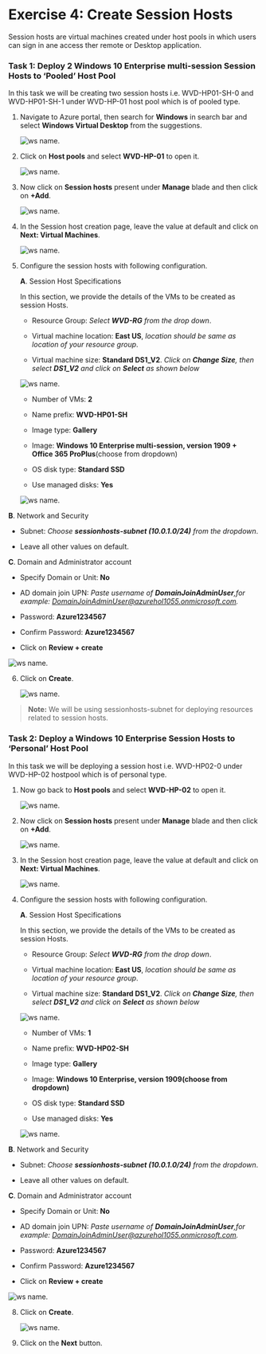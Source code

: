 # Exercise 4: Create Session Hosts

Session hosts are virtual machines created under host pools in which users can sign in ane access ther remote or Desktop application.


### **Task 1: Deploy 2 Windows 10 Enterprise multi-session Session Hosts to ‘Pooled’ Host Pool**

In this task we will be creating two session hosts i.e. WVD-HP01-SH-0 and WVD-HP01-SH-1 under WVD-HP-01 host pool which is of pooled type.

1. Navigate to Azure portal, then search for **Windows** in search bar and select **Windows Virtual Desktop** from the suggestions.

   ![ws name.](media/y.png)
     
2. Click on **Host pools** and select **WVD-HP-01** to open it.

   ![ws name.](media/a5.png)
     
3. Now click on **Session hosts** present under **Manage** blade and then click on **+Add**.

   ![ws name.](media/a6.png)
    
4. In the Session host creation page, leave the value at default and click on **Next: Virtual Machines**.

   ![ws name.](media/a7.png)
  
5. Configure the session hosts with following configuration.

   **A**. Session Host Specifications

     In this section, we provide the details of the VMs to be created as session Hosts.    

     - Resource Group: *Select **WVD-RG** from the drop down*.

     - Virtual machine location: **East US**, *location should be same as location of your resource group*.

     - Virtual machine size: **Standard DS1_V2**. *Click on **Change Size**, then select **DS1_V2** and click on **Select** as shown below*
   
     ![ws name.](media/wvd35.png)

     - Number of VMs: **2**
   
     - Name prefix: **WVD-HP01-SH** 

     - Image type: **Gallery**

     - Image: **Windows 10 Enterprise multi-session, version 1909 + Office 365 ProPlus**(choose from dropdown) 

     - OS disk type: **Standard SSD**

     - Use managed disks: **Yes**
   
     ![ws name.](media/a8.png)
     
   
  **B**. Network and Security 
   - Subnet: *Choose **sessionhosts-subnet (10.0.1.0/24)** from the dropdown*.
     
   - Leave all other values on default.
 
 **C**. Domain and Administrator account 
 
   - Specify Domain or Unit: **No**

   - AD domain join UPN: *Paste username of **DomainJoinAdminUser**,for example: DomainJoinAdminUser@azurehol1055.onmicrosoft.com.*

   - Password: **Azure1234567**

   - Confirm Password: **Azure1234567**
   
   - Click on **Review + create**

   ![ws name.](media/a9.png)
   
   
6. Click on **Create**.

   ![ws name.](media/a10.png)
   
 >**Note:** We will be using sessionhosts-subnet for deploying resources related to session hosts.
   
  
### **Task 2: Deploy a Windows 10 Enterprise Session Hosts to ‘Personal’ Host Pool**

In this task we will be deploying a session host i.e. WVD-HP02-0 under WVD-HP-02 hostpool which is of personal type.


1. Now go back to **Host pools** and select **WVD-HP-02** to open it.

   ![ws name.](media/a11.png)
  
2. Now click on **Session hosts** present under **Manage** blade and then click on **+Add**.

   ![ws name.](media/a12.png)
    
3. In the Session host creation page, leave the value at default and click on **Next: Virtual Machines**.

   ![ws name.](media/a13.png)
 
4. Configure the session hosts with following configuration.

   **A**. Session Host Specifications

    In this section, we provide the details of the VMs to be created as session Hosts. 
   
     - Resource Group: *Select **WVD-RG** from the drop down*.

     - Virtual machine location: **East US**, *location should be same as location of your resource group*.

     - Virtual machine size: **Standard DS1_V2**. *Click on **Change Size**, then select **DS1_V2** and click on **Select** as shown below*
   
    ![ws name.](media/wvd35.png)
      
     - Number of VMs: **1** 
   
     - Name prefix: **WVD-HP02-SH**

     - Image type: **Gallery**

     - Image: **Windows 10 Enterprise, version 1909(choose from dropdown)** 

     - OS disk type: **Standard SSD**

     - Use managed disks: **Yes** 
   
     ![ws name.](media/a14.png)

  **B**. Network and Security 
   - Subnet: *Choose **sessionhosts-subnet (10.0.1.0/24)** from the dropdown*.
     
   - Leave all other values on default.
    
  **C**. Domain and Administrator account 

   - Specify Domain or Unit: **No** 

   - AD domain join UPN: *Paste username of **DomainJoinAdminUser**,for example: DomainJoinAdminUser@azurehol1055.onmicrosoft.com.*

   - Password: **Azure1234567**

   - Confirm Password: **Azure1234567**
   
   - Click on **Review + create**
    
   ![ws name.](media/a15.png)
  
8. Click on **Create**.

   ![ws name.](media/a16.png)

9. Click on the **Next** button.
